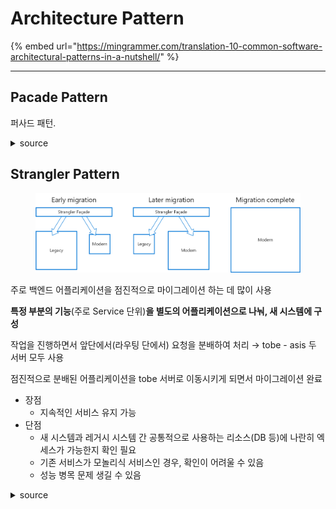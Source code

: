 # Architecture Pattern

{% embed url="https://mingrammer.com/translation-10-common-software-architectural-patterns-in-a-nutshell/" %}



***

## Pacade Pattern

퍼사드 패턴.&#x20;

<details>

<summary>source</summary>

[https://refactoring.guru/ko/design-patterns/facade](https://refactoring.guru/ko/design-patterns/facade)

[https://ko.wikipedia.org/wiki/%ED%8D%BC%EC%82%AC%EB%93%9C\_%ED%8C%A8%ED%84%B4](https://ko.wikipedia.org/wiki/%ED%8D%BC%EC%82%AC%EB%93%9C\_%ED%8C%A8%ED%84%B4)

</details>



## Strangler Pattern&#x20;

<figure><img src="../../.gitbook/assets/image.png" alt=""><figcaption></figcaption></figure>

주로 백엔드 어플리케이션을 점진적으로 마이그레이션 하는 데 많이 사용

**특정 부분의 기능**(주로 Service 단위)**을 별도의 어플리케이션으로 나눠, 새 시스템에 구성**

작업을 진행하면서 앞단에서(라우팅 단에서) 요청을 분배하여 처리 → tobe - asis 두 서버 모두 사용

점진적으로 분배된 어플리케이션을 tobe 서버로 이동시키게 되면서 마이그레이션 완료

* 장점
  * 지속적인 서비스 유지 가능
* 단점
  * 새 시스템과 레거시 시스템 간 공통적으로 사용하는 리소스(DB 등)에 나란히 엑세스가 가능한지 확인 필요
  * 기존 서비스가 모놀리식 서비스인 경우, 확인이 어려울 수 있음
  * 성능 병목 문제 생길 수 있음

<details>

<summary>source</summary>

[https://learn.microsoft.com/ko-kr/azure/architecture/patterns/strangler-fig](https://learn.microsoft.com/ko-kr/azure/architecture/patterns/strangler-fig)

[https://americanopeople.tistory.com/193](https://americanopeople.tistory.com/193)

</details>





